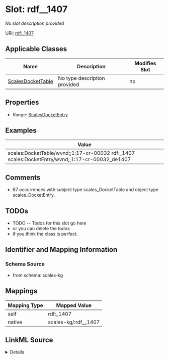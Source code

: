 

# Slot: rdf__1407


_No slot description provided_





URI: [rdf:_1407](http://www.w3.org/1999/02/22-rdf-syntax-ns#_1407)



<!-- no inheritance hierarchy -->





## Applicable Classes

| Name | Description | Modifies Slot |
| --- | --- | --- |
| [ScalesDocketTable](../classes/ScalesDocketTable.md) | No type description provided |  no  |







## Properties

* Range: [ScalesDocketEntry](../classes/ScalesDocketEntry.md)






## Examples

| Value |
| --- |
| scales:DocketTable/wvnd;;1:17-cr-00032 rdf:_1407 scales:DocketEntry/wvnd;;1:17-cr-00032_de1407 |

## Comments

* 67 occurrences with subject type scales_DocketTable and object type scales_DocketEntry.

## TODOs

* TODO -- Todos for this slot go here
* or you can delete the todos
* if you think the class is perfect.

## Identifier and Mapping Information







### Schema Source


* from schema: scales-kg




## Mappings

| Mapping Type | Mapped Value |
| ---  | ---  |
| self | rdf:_1407 |
| native | scales-kg/:rdf__1407 |




## LinkML Source

<details>
```yaml
name: rdf__1407
description: No slot description provided
todos:
- TODO -- Todos for this slot go here
- or you can delete the todos
- if you think the class is perfect.
comments:
- 67 occurrences with subject type scales_DocketTable and object type scales_DocketEntry.
examples:
- value: scales:DocketTable/wvnd;;1:17-cr-00032 rdf:_1407 scales:DocketEntry/wvnd;;1:17-cr-00032_de1407
from_schema: scales-kg
rank: 1000
slot_uri: rdf:_1407
alias: rdf__1407
domain_of:
- scales_DocketTable
range: scales_DocketEntry

```
</details>